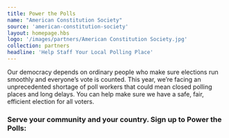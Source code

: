 ```yaml
---
title: Power the Polls
name: "American Constitution Society"
source: 'american-constitution-society'
layout: homepage.hbs
logo: '/images/partners/American Constitution Society.jpg'
collection: partners
headline: 'Help Staff Your Local Polling Place'
---
```


Our democracy depends on ordinary people who make sure elections run smoothly and everyone’s vote is counted. This year, we’re facing an unprecedented shortage of poll workers that could mean closed polling places and long delays. You can help make sure we have a safe, fair, efficient election for all voters.

### Serve your community and your country. Sign up to Power the Polls:
